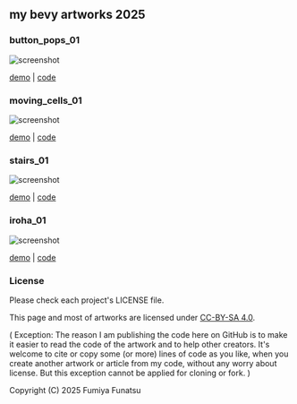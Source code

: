 ## my bevy artworks 2025

### button_pops_01

![screenshot](https://funatsufumiya.github.io/button_pops_01/screenshot.png)

[demo](https://funatsufumiya.github.io/button_pops_01/) | [code](https://github.com/funatsufumiya/button_pops_01)

### moving_cells_01

![screenshot](https://funatsufumiya.github.io/moving_cells_01/screenshot.png)

[demo](https://funatsufumiya.github.io/moving_cells_01/) | [code](https://github.com/funatsufumiya/moving_cells_01)

### stairs_01

![screenshot](https://funatsufumiya.github.io/stairs_01/screenshot.png)

[demo](https://funatsufumiya.github.io/stairs_01/) | [code](https://github.com/funatsufumiya/stairs_01)

### iroha_01

![screenshot](https://funatsufumiya.github.io/iroha_01/screenshot.png)

[demo](https://funatsufumiya.github.io/iroha_01/) | [code](https://github.com/funatsufumiya/iroha_01)

### License

Please check each project's LICENSE file.

This page and most of artworks are licensed under [CC-BY-SA 4.0](https://creativecommons.org/licenses/by-sa/4.0/).

( Exception: The reason I am publishing the code here on GitHub is to make it easier to read the code of the artwork and to help other creators. It's welcome to cite or copy some (or more) lines of code as you like, when you create another artwork or article from my code, without any worry about license. But this exception cannot be applied for cloning or fork. )

Copyright (C) 2025 Fumiya Funatsu
